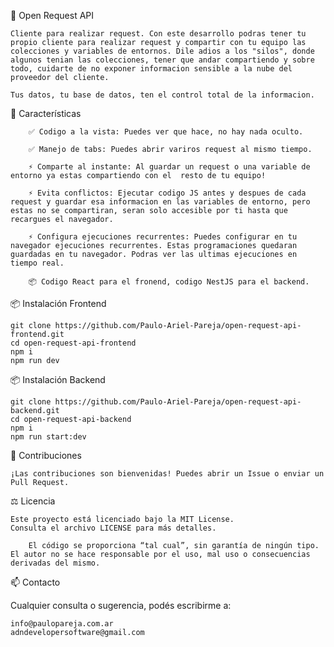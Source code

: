 🚀 Open Request API

    Cliente para realizar request. Con este desarrollo podras tener tu propio cliente para realizar request y compartir con tu equipo las colecciones y variables de entornos. Dile adios a los "silos", donde algunos tenian las colecciones, tener que andar compartiendo y sobre todo, cuidarte de no exponer informacion sensible a la nube del proveedor del cliente.

    Tus datos, tu base de datos, ten el control total de la informacion.



🧰 Características
```
    ✅ Codigo a la vista: Puedes ver que hace, no hay nada oculto.

    ✅ Manejo de tabs: Puedes abrir variros request al mismo tiempo.

    ⚡ Comparte al instante: Al guardar un request o una variable de entorno ya estas compartiendo con el  resto de tu equipo!

    ⚡ Evita conflictos: Ejecutar codigo JS antes y despues de cada request y guardar esa informacion en las variables de entorno, pero estas no se compartiran, seran solo accesible por ti hasta que recargues el navegador.

    ⚡ Configura ejecuciones recurrentes: Puedes configurar en tu navegador ejecuciones recurrentes. Estas programaciones quedaran guardadas en tu navegador. Podras ver las ultimas ejecuciones en tiempo real.

    📦 Codigo React para el fronend, codigo NestJS para el backend.
```
📦 Instalación Frontend
```
git clone https://github.com/Paulo-Ariel-Pareja/open-request-api-frontend.git
cd open-request-api-frontend
npm i
npm run dev
````
📦 Instalación Backend
```
git clone https://github.com/Paulo-Ariel-Pareja/open-request-api-backend.git
cd open-request-api-backend
npm i
npm run start:dev
````
🤝 Contribuciones
````
¡Las contribuciones son bienvenidas! Puedes abrir un Issue o enviar un Pull Request.
````
⚖️ Licencia
````
Este proyecto está licenciado bajo la MIT License.
Consulta el archivo LICENSE para más detalles.

    El código se proporciona “tal cual”, sin garantía de ningún tipo. El autor no se hace responsable por el uso, mal uso o consecuencias derivadas del mismo.
````
📫 Contacto

Cualquier consulta o sugerencia, podés escribirme a:
````
info@paulopareja.com.ar
adndevelopersoftware@gmail.com
````
